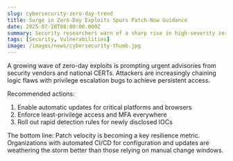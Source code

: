 ```yaml
---
slug: cybersecurity-zero-day-trend
title: Surge in Zero-Day Exploits Spurs Patch-Now Guidance
date: 2025-07-28T08:00:00.000Z
summary: Security researchers warn of a sharp rise in high-severity zero-days targeting widely used software stacks.
tags: [Security, Vulnerabilities]
image: /images/news/cybersecurity-thumb.jpg
---
```


A growing wave of zero-day exploits is prompting urgent advisories from security vendors and national CERTs. Attackers are increasingly chaining logic flaws with privilege escalation bugs to achieve persistent access.

Recommended actions:

1. Enable automatic updates for critical platforms and browsers
2. Enforce least-privilege access and MFA everywhere
3. Roll out rapid detection rules for newly disclosed IOCs

The bottom line: Patch velocity is becoming a key resilience metric. Organizations with automated CI/CD for configuration and updates are weathering the storm better than those relying on manual change windows.
